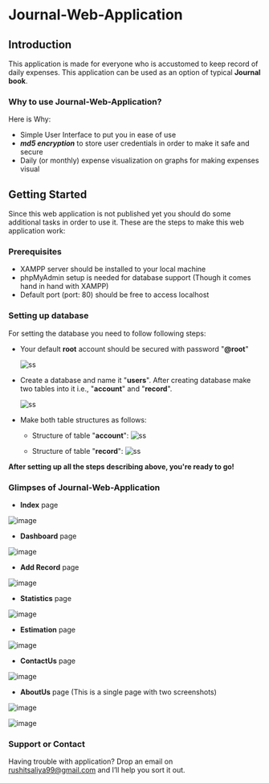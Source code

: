 # Journal-Web-Application
## Introduction

This application is made for everyone who is accustomed to keep record of daily expenses. This application can be used as an option of typical **Journal book**.

### Why to use Journal-Web-Application?
Here is Why:
* Simple User Interface to put you in ease of use
* _**md5 encryption**_ to store user credentials in order to make it safe and secure 
* Daily (or monthly) expense visualization on graphs for making expenses visual

## Getting Started

Since this web application is not published yet you should do some additional tasks in order to use it. These are the steps to make this web application work:

### Prerequisites
* XAMPP server should be installed to your local machine
* phpMyAdmin setup is needed for database support (Though it comes hand in hand with XAMPP)
* Default port (port: 80) should be free to access localhost

### Setting up database

For setting the database you need to follow following steps:

- Your default **root** account should be secured with password "**@root**"

  ![ss](https://user-images.githubusercontent.com/42318209/58377603-082b5d80-7fa2-11e9-88e6-dbce5c8fce01.png)

- Create a database and name it "**users**". After creating database make two tables into it i.e., "**account**" and "**record**".

  ![ss](https://user-images.githubusercontent.com/42318209/58377641-cbac3180-7fa2-11e9-8f0f-b0fcd1f068f3.png)

- Make both table structures as follows:

  - Structure of table "**account**":
  ![ss](https://user-images.githubusercontent.com/42318209/58377677-bbe11d00-7fa3-11e9-889e-53132035183a.png)
  
  - Structure of table "**record**":
  ![ss](https://user-images.githubusercontent.com/42318209/58377700-242ffe80-7fa4-11e9-8f76-f6ef8b383869.png)

**After setting up all the steps describing above, you're ready to go!**

### Glimpses of Journal-Web-Application

* **Index** page

![image](https://user-images.githubusercontent.com/42318209/58369318-585cde00-7f16-11e9-9686-06e968575794.png)


* **Dashboard** page

![image](https://user-images.githubusercontent.com/42318209/58369339-abcf2c00-7f16-11e9-824d-5efbc6162016.png)


* **Add Record** page

![image](https://user-images.githubusercontent.com/42318209/58369384-4f204100-7f17-11e9-9b6e-3f0752f35291.png)


* **Statistics** page

![image](https://user-images.githubusercontent.com/42318209/58369390-6c550f80-7f17-11e9-89e6-a5a5a0c4a3b2.png)


* **Estimation** page

![image](https://user-images.githubusercontent.com/42318209/58369401-8f7fbf00-7f17-11e9-9eae-b561446f740a.png)


* **ContactUs** page

![image](https://user-images.githubusercontent.com/42318209/58369419-ac1bf700-7f17-11e9-964b-46a8e28e40a7.png)


* **AboutUs** page (This is a single page with two screenshots)

![image](https://user-images.githubusercontent.com/42318209/58369436-dc639580-7f17-11e9-8e73-3379b1d7d6d4.png)

![image](https://user-images.githubusercontent.com/42318209/58369447-0321cc00-7f18-11e9-8b35-4c70472ea3d4.png)


### Support or Contact

Having trouble with application? Drop an email on rushitsaliya99@gmail.com and I’ll help you sort it out.
